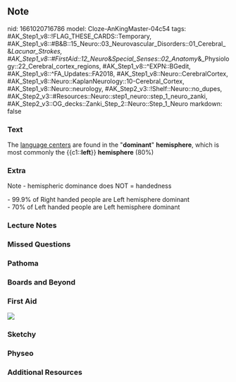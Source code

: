 ## Note
nid: 1661020716786
model: Cloze-AnKingMaster-04c54
tags: #AK_Step1_v8::!FLAG_THESE_CARDS::Temporary, #AK_Step1_v8::#B&B::15_Neuro::03_Neurovascular_Disorders::01_Cerebral_&_Lacunar_Strokes, #AK_Step1_v8::#FirstAid::12_Neuro_&_Special_Senses::02_Anatomy_&_Physiology::22_Cerebral_cortex_regions, #AK_Step1_v8::^EXPN::BGedit, #AK_Step1_v8::^FA_Updates::FA2018, #AK_Step1_v8::Neuro::CerebralCortex, #AK_Step1_v8::Neuro::KaplanNeurology::10-Cerebral_Cortex, #AK_Step1_v8::Neuro::neurology, #AK_Step2_v3::!Shelf::Neuro::no_dupes, #AK_Step2_v3::#Resources::Neuro::step1_neuro::step_1_neuro_zanki, #AK_Step2_v3::OG_decks::Zanki_Step_2::Neuro::Step_1_Neuro
markdown: false

### Text
<div>
  The <u>language centers</u> are found in the "<b>dominant</b>"
  <b>hemisphere</b>, which is most commonly the {{c1::<b>left</b>}}
  <b>hemisphere</b> (80%)
</div>

### Extra
Note - hemispheric dominance does NOT = handedness
<div>
  - 99.9% of Right handed people are Left hemisphere dominant
</div>
<div>
  - 70% of Left handed people are Left hemisphere dominant
</div>

### Lecture Notes


### Missed Questions


### Pathoma


### Boards and Beyond


### First Aid
<img src="tmppMG8vA.png">

### Sketchy


### Physeo


### Additional Resources

